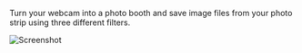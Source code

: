 Turn your webcam into a photo booth and save image files from your photo strip using three different filters.

![Screenshot](https://github.com/devinenoise/webcam-photobooth/blob/main/screenshot.png)

